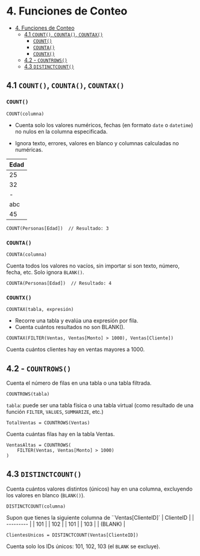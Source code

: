 # 4. Funciones de Conteo
- [4. Funciones de Conteo](#4-funciones-de-conteo)
  - [4.1 `COUNT()`, `COUNTA()`, `COUNTAX()`](#41-count-counta-countax)
    - [`COUNT()`](#count)
    - [`COUNTA()`](#counta)
    - [`COUNTX()`](#countx)
  - [4.2 - `COUNTROWS()`](#42---countrows)
  - [4.3 `DISTINCTCOUNT()`](#43-distinctcount)

## 4.1 `COUNT()`, `COUNTA()`, `COUNTAX()`
### `COUNT()`
````dax
COUNT(columna)
````
- Cuenta solo los valores numéricos, fechas (en formato ``date`` o `datetime`) no nulos en la columna especificada.

- Ignora texto, errores, valores en blanco y columnas calculadas no numéricas.

| Edad |
| ---- |
| 25   |
| 32   |
| -    |
| abc  |
| 45   |
````dax
COUNT(Personas[Edad])  // Resultado: 3
````
### `COUNTA()`
````dax
COUNTA(columna)
````
Cuenta todos los valores no vacíos, sin importar si son texto, número, fecha, etc.
Solo ignora ``BLANK()``.
```dax
COUNTA(Personas[Edad])  // Resultado: 4
```
### `COUNTX()`
````dax
COUNTAX(tabla, expresión)
````
- Recorre una tabla y evalúa una expresión por fila.
- Cuenta cuántos resultados no son BLANK().

````dax
COUNTAX(FILTER(Ventas, Ventas[Monto] > 1000), Ventas[Cliente])
````
Cuenta cuántos clientes hay en ventas mayores a 1000.
## 4.2 - `COUNTROWS()`
Cuenta el número de filas en una tabla o una tabla filtrada.
````dax
COUNTROWS(tabla)
````
``tabla``: puede ser una tabla física o una tabla virtual (como resultado de una función ``FILTER``, ``VALUES``, ``SUMMARIZE``, etc.)
````dax
TotalVentas = COUNTROWS(Ventas)
````
Cuenta cuántas filas hay en la tabla Ventas.
````dax
VentasAltas = COUNTROWS(
    FILTER(Ventas, Ventas[Monto] > 1000)
)
````
## 4.3 `DISTINCTCOUNT()`
Cuenta cuántos valores distintos (únicos) hay en una columna, excluyendo los valores en blanco (``BLANK()``).
````dax
DISTINCTCOUNT(columna)
````
Supon que tienes la siguiente columna de ``Ventas[ClienteID]`
| ClienteID |
| --------- |
| 101       |
| 102       |
| 101       |
| 103       |
| (BLANK)   |
````dax
ClientesUnicos = DISTINCTCOUNT(Ventas[ClienteID])
````
Cuenta solo los IDs únicos: 101, 102, 103 (el ``BLANK`` se excluye).
